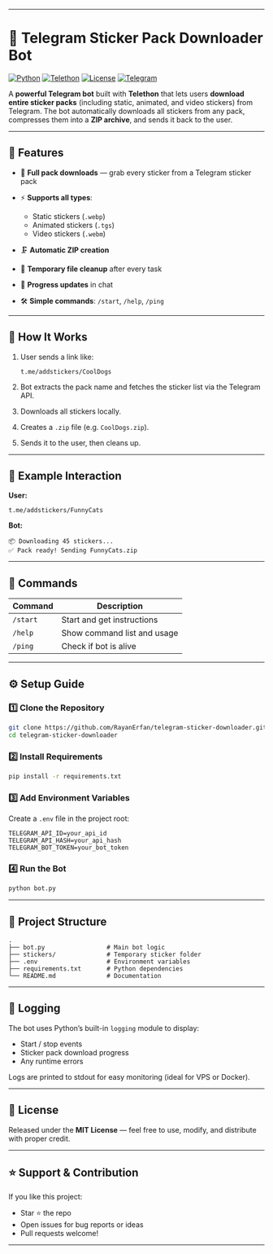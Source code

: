 
---

# 🧩 Telegram Sticker Pack Downloader Bot

[![Python](https://img.shields.io/badge/Python-3.10%2B-blue.svg)](https://www.python.org/)
[![Telethon](https://img.shields.io/badge/Telethon-Library-orange)](https://github.com/LonamiWebs/Telethon)
[![License](https://img.shields.io/badge/License-MIT-green.svg)](LICENSE)
[![Telegram](https://img.shields.io/badge/Telegram-Bot-blue?logo=telegram)](https://t.me)

A **powerful Telegram bot** built with **Telethon** that lets users **download entire sticker packs** (including static, animated, and video stickers) from Telegram.
The bot automatically downloads all stickers from any pack, compresses them into a **ZIP archive**, and sends it back to the user.

---

## 🚀 Features

* 🎨 **Full pack downloads** — grab every sticker from a Telegram sticker pack
* ⚡ **Supports all types**:

  * Static stickers (`.webp`)
  * Animated stickers (`.tgs`)
  * Video stickers (`.webm`)
* 🗜️ **Automatic ZIP creation**
* 🧹 **Temporary file cleanup** after every task
* 🔁 **Progress updates** in chat
* 🛠️ **Simple commands**: `/start`, `/help`, `/ping`

---

## 🧠 How It Works

1. User sends a link like:

   ```
   t.me/addstickers/CoolDogs
   ```
2. Bot extracts the pack name and fetches the sticker list via the Telegram API.
3. Downloads all stickers locally.
4. Creates a `.zip` file (e.g. `CoolDogs.zip`).
5. Sends it to the user, then cleans up.

---

## 💬 Example Interaction

**User:**

```
t.me/addstickers/FunnyCats
```

**Bot:**

```
📦 Downloading 45 stickers...
✅ Pack ready! Sending FunnyCats.zip
```

---

## 🧰 Commands

| Command  | Description                 |
| -------- | --------------------------- |
| `/start` | Start and get instructions  |
| `/help`  | Show command list and usage |
| `/ping`  | Check if bot is alive       |

---

## ⚙️ Setup Guide

### 1️⃣ Clone the Repository

```bash
git clone https://github.com/RayanErfan/telegram-sticker-downloader.git
cd telegram-sticker-downloader
```

### 2️⃣ Install Requirements

```bash
pip install -r requirements.txt
```

### 3️⃣ Add Environment Variables

Create a `.env` file in the project root:

```env
TELEGRAM_API_ID=your_api_id
TELEGRAM_API_HASH=your_api_hash
TELEGRAM_BOT_TOKEN=your_bot_token
```

### 4️⃣ Run the Bot

```bash
python bot.py
```

---

## 🧩 Project Structure

```
.
├── bot.py                 # Main bot logic
├── stickers/              # Temporary sticker folder
├── .env                   # Environment variables
├── requirements.txt       # Python dependencies
└── README.md              # Documentation
```

---

## 🧾 Logging

The bot uses Python’s built-in `logging` module to display:

* Start / stop events
* Sticker pack download progress
* Any runtime errors

Logs are printed to stdout for easy monitoring (ideal for VPS or Docker).

---

## 🪪 License

Released under the **MIT License** — feel free to use, modify, and distribute with proper credit.

---

## ⭐ Support & Contribution

If you like this project:

* Star ⭐ the repo
* Open issues for bug reports or ideas
* Pull requests welcome!

---
